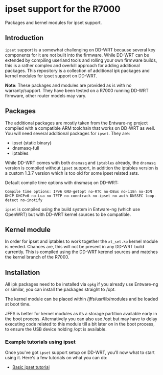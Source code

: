 # ipset support for the R7000

Packages and kernel modules for ipset support.

## Introduction

`ipset` support is a somewhat challenging on DD-WRT because several key components for it are not built into the firmware. While DD-WRT can be extended by compiling userland tools and rolling your own firmware builds, this is a rather complex and overkill approach for adding additional packages. This repository is a collection of additional ipk packages and kernel modules for ipset support on DD-WRT.

**Note:** These packages and modules are provided as is with no warranty/support. They have been tested on a R7000 running DD-WRT firmware, other router models may vary. 

## Packages

The additional packages are mostly taken from the Entware-ng project compiled with a compatible ARM toolchain that works on DD-WRT as well. You will need several additional packages for `ipset`. They are:

* ipset (static binary)
* dnsmasq-full
* iptables

While DD-WRT comes with both `dnsmasq` and `iptables` already, the `dnsmasq` version is compiled without `ipset` support, in addition the iptables version is a custom 1.3.7 version which is too old for some ipset related sets.

Default compile time options with dnsmasq on DD-WRT:

```
Compile time options: IPv6 GNU-getopt no-RTC no-DBus no-i18n no-IDN DHCP DHCPv6 no-Lua no-TFTP no-conntrack no-ipset no-auth DNSSEC loop-detect no-inotify
```

`ipset` is compiled using the build system in Entware-ng (which use OpenWRT) but with DD-WRT kernel sources to be compatible.

## Kernel module

In order for ipset and iptables to work together the `xt_set.ko` kernel module is needed. Chances are, this will not be present in any DD-WRT build currently. This is compiled using the DD-WRT kerenel sources and matches the kernel branch of the R7000.

## Installation

All ipk packages need to be installed via `opkg` if you already use Entware-ng or similar, you can install the packages straight to /opt.

The kernel module can be placed within /jffs/usr/lib/modules and be loaded at boot time.

JFFS is better for kernel modules as its a storage partition available early in the boot process. Alternatively you can also use /opt but may have to delay executing code related to this module till a bit later on in the boot process, to ensure the USB device holding /opt is available.

### Example tutorials using ipset

Once you've got `ipset` support setup on DD-WRT, you'll now what to start using it. Here's a few tutorials on what you can do:

* [Basic ipset tutorial](https://www.dd-wrt.com/phpBB2/viewtopic.php?t=279586)

